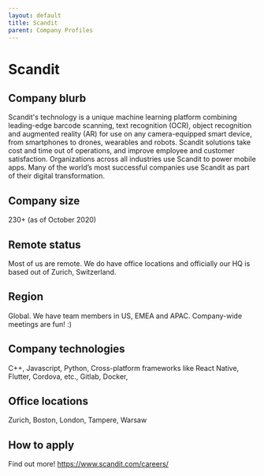 ```yaml
---
layout: default
title: Scandit
parent: Company Profiles
---
```


# Scandit

## Company blurb

Scandit's technology is a unique machine learning platform combining leading-edge barcode scanning, text recognition (OCR), object recognition and augmented reality (AR) for use on any camera-equipped smart device, from smartphones to drones, wearables and robots. Scandit solutions take cost and time out of operations, and improve employee and customer satisfaction. Organizations across all industries use Scandit to power mobile apps. Many of the world’s most successful companies use Scandit as part of their digital transformation.

## Company size

230+ (as of October 2020)

## Remote status

Most of us are remote. We do have office locations and officially our HQ is based out of Zurich, Switzerland.

## Region

Global. We have team members in US, EMEA and APAC. Company-wide meetings are fun! :)

## Company technologies

C++, Javascript, Python, Cross-platform frameworks like React Native, Flutter, Cordova, etc., Gitlab, Docker, 

## Office locations

Zurich, Boston, London, Tampere, Warsaw

## How to apply

Find out more! https://www.scandit.com/careers/